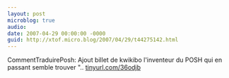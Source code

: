 ```yaml
---
layout: post
microblog: true
audio: 
date: 2007-04-29 00:00:00 -0000
guid: http://xtof.micro.blog/2007/04/29/t44275142.html
---
```

CommentTraduirePosh: Ajout billet de kwikibo l'inventeur du POSH qui en passant semble trouver ".. [tinyurl.com/36odjb](http://tinyurl.com/36odjb)
